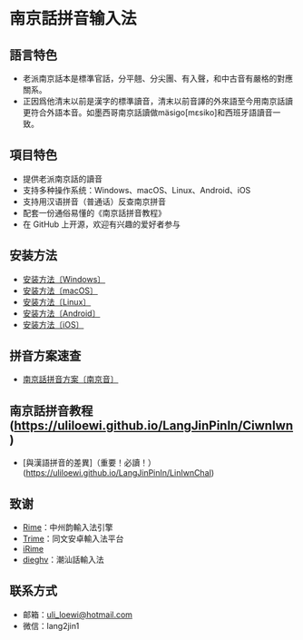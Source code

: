 # 南京話拼音输入法

## 語言特色

- 老派南京話本是標準官話，分平翹、分尖團、有入聲，和中古音有嚴格的對應關系。
- 正因爲他清末以前是漢字的標準讀音，清末以前音譯的外來語至今用南京話讀更符合外語本音。如墨西哥南京話讀做mäsigo[mɛsiko]和西班牙語讀音一致。

## 項目特色

- 提供老派南京話的讀音
- 支持多种操作系统：Windows、macOS、Linux、Android、iOS
- 支持用汉语拼音（普通话）反查南京拼音
- 配套一份通俗易懂的《南京話拼音教程》
- 在 GitHub 上开源，欢迎有兴趣的爱好者参与

## 安装方法

- [安装方法〔Windows〕](https://uliloewi.github.io/LangJinPinIn/weasel)
- [安装方法〔macOS〕](https://uliloewi.github.io/LangJinPinIn/squirrel)
- [安装方法〔Linux〕](https://uliloewi.github.io/LangJinPinIn/ibus)
- [安装方法〔Android〕](https://uliloewi.github.io/LangJinPinIn/trime)
- [安装方法〔iOS〕](https://uliloewi.github.io/LangJinPinIn/irime)

## 拼音方案速查

- [南京話拼音方案〔南京音〕](https://uliloewi.github.io/LangJinPinIn/PinInFangAng)

## 南京話拼音教程(https://uliloewi.github.io/LangJinPinIn/CiwnIwn)

- [與漢語拼音的差異]（重要！必讀！）(https://uliloewi.github.io/LangJinPinIn/LinIwnChaI)

## 致谢

- [Rime](http://rime.im)：中州韵輸入法引擎
- [Trime](https://github.com/osfans/trime)：同文安卓輸入法平台
- [iRime](https://github.com/jimmy54/iRime)
- [dieghv](https://github.com/Kahaani/dieghv)：潮汕話輸入法

## 联系方式

- 邮箱：uli_loewi@hotmail.com
- 微信：lang2jin1
